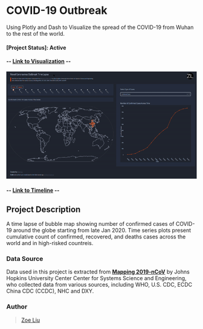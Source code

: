 # COVID-19 Outbreak
Using Plotly and Dash to Visualize the spread of the COVID-19 from Wuhan to the rest of the world.

#### [Project Status]: Active
#### -- [Link to Visualization](https://wh2019-ncov.herokuapp.com/) --

![COVID-19 Time Lapse](https://github.com/liu-zoe/wuhancv/blob/master/assets/COVD19.gif)

#### -- [Link to Timeline](https://liu-zoe.github.io/wuhancv/) --

## __Project Description__
A time lapse of bubble map showing number of confirmed cases of COVID-19 around the globe starting from late Jan 2020. Time series plots present cumulative count of confirmed, recovered, and deaths cases across the world and in high-risked countreis. 

### **Data Source**
Data used in this project is extracted from [**Mapping 2019-nCoV**](https://systems.jhu.edu/research/public-health/ncov/) by Johns Hopkins University Center Center for Systems Science and Engineering, who collected data from various sources, including WHO, U.S. CDC, ECDC China CDC (CCDC), NHC and DXY.


### Author
> [Zoe Liu](https://github.com/liu-zoe)